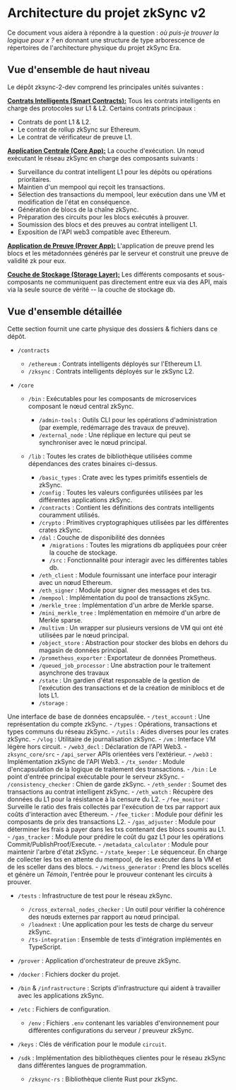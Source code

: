 # Architecture du projet zkSync v2

Ce document vous aidera à répondre à la question : _où puis-je trouver la logique pour x ?_ en donnant une structure de type arborescence de répertoires de l'architecture physique du projet zkSync Era.

## Vue d'ensemble de haut niveau

Le dépôt zksync-2-dev comprend les principales unités suivantes :

<ins>**Contrats Intelligents (Smart Contracts):**</ins> Tous les contrats intelligents en charge des protocoles sur L1 & L2. Certains contrats principaux :

- Contrats de pont L1 & L2.
- Le contrat de rollup zkSync sur Ethereum.
- Le contrat de vérificateur de preuve L1.

**<ins>Application Centrale (Core App):**</ins> La couche d'exécution. Un nœud exécutant le réseau zkSync en charge des composants suivants :

- Surveillance du contrat intelligent L1 pour les dépôts ou opérations prioritaires.
- Maintien d'un mempool qui reçoit les transactions.
- Sélection des transactions du mempool, leur exécution dans une VM et modification de l'état en conséquence.
- Génération de blocs de la chaîne zkSync.
- Préparation des circuits pour les blocs exécutés à prouver.
- Soumission des blocs et des preuves au contrat intelligent L1.
- Exposition de l'API web3 compatible avec Ethereum.

**<ins>Application de Preuve (Prover App):**</ins> L'application de preuve prend les blocs et les métadonnées générés par le serveur et construit une preuve de validité zk pour eux.

**<ins>Couche de Stockage (Storage Layer):**</ins> Les différents composants et sous-composants ne communiquent pas directement entre eux via
des API, mais via la seule source de vérité -- la couche de stockage db.

## Vue d'ensemble détaillée

Cette section fournit une carte physique des dossiers & fichiers dans ce dépôt.

- `/contracts`

  - `/ethereum` : Contrats intelligents déployés sur l'Ethereum L1.
  - `/zksync` : Contrats intelligents déployés sur le zkSync L2.

- `/core`

  - `/bin` : Exécutables pour les composants de microservices composant le nœud central zkSync.

    - `/admin-tools` : Outils CLI pour les opérations d'administration (par exemple, redémarrage des travaux de preuve).
    - `/external_node` : Une réplique en lecture qui peut se synchroniser avec le nœud principal.

  - `/lib` : Toutes les crates de bibliothèque utilisées comme dépendances des crates binaires ci-dessus.

    - `/basic_types` : Crate avec les types primitifs essentiels de zkSync.
    - `/config` : Toutes les valeurs configurées utilisées par les différentes applications zkSync.
    - `/contracts` : Contient les définitions des contrats intelligents couramment utilisés.
    - `/crypto` : Primitives cryptographiques utilisées par les différentes crates zkSync.
    - `/dal` : Couche de disponibilité des données
      - `/migrations` : Toutes les migrations db appliquées pour créer la couche de stockage.
      - `/src` : Fonctionnalité pour interagir avec les différentes tables db.
    - `/eth_client` : Module fournissant une interface pour interagir avec un nœud Ethereum.
    - `/eth_signer` : Module pour signer des messages et des txs.
    - `/mempool` : Implémentation du pool de transactions zkSync.
    - `/merkle_tree` : Implémentation d'un arbre de Merkle sparse.
    - `/mini_merkle_tree` : Implémentation en mémoire d'un arbre de Merkle sparse.
    - `/multivm` : Un wrapper sur plusieurs versions de VM qui ont été utilisées par le nœud principal.
    - `/object_store` : Abstraction pour stocker des blobs en dehors du magasin de données principal.
    - `/prometheus_exporter` : Exportateur de données Prometheus.
    - `/queued_job_processor` : Une abstraction pour le traitement asynchrone des travaux
    - `/state` : Un gardien d'état responsable de la gestion de l'exécution des transactions et de la création de miniblocs et de lots L1.
    - `/storage` :

 Une interface de base de données encapsulée.
    - `/test_account` : Une représentation du compte zkSync.
    - `/types` : Opérations, transactions et types communs du réseau zkSync.
    - `/utils` : Aides diverses pour les crates zkSync.
    - `/vlog` : Utilitaire de journalisation zkSync.
    - `/vm` : Interface VM légère hors circuit.
    - `/web3_decl` : Déclaration de l'API Web3.
    - `zksync_core/src`
      - `/api_server` APIs orientées vers l'extérieur.
        - `/web3` : Implémentation zkSync de l'API Web3.
        - `/tx_sender` : Module d'encapsulation de la logique de traitement des transactions.
      - `/bin` : Le point d'entrée principal exécutable pour le serveur zkSync.
      - `/consistency_checker` : Chien de garde zkSync.
      - `/eth_sender` : Soumet des transactions au contrat intelligent zkSync.
      - `/eth_watch` : Récupère des données du L1 pour la résistance à la censure du L2.
      - `/fee_monitor` : Surveille le ratio des frais collectés par l'exécution de txs par rapport aux coûts d'interaction avec Ethereum.
      - `/fee_ticker` : Module pour définir les composants de prix des transactions L2.
      - `/gas_adjuster` : Module pour déterminer les frais à payer dans les txs contenant des blocs soumis au L1.
      - `/gas_tracker` : Module pour prédire le coût du gaz L1 pour les opérations Commit/PublishProof/Execute.
      - `/metadata_calculator` : Module pour maintenir l'arbre d'état zkSync.
      - `/state_keeper` : Le séquenceur. En charge de collecter les txs en attente du mempool, de les exécuter dans la VM et de les sceller dans des blocs.
      - `/witness_generator` : Prend les blocs scellés et génère un _Témoin_, l'entrée pour le prouveur contenant les circuits à prouver.

  - `/tests` : Infrastructure de test pour le réseau zkSync.
    - `/cross_external_nodes_checker` : Un outil pour vérifier la cohérence des nœuds externes par rapport au nœud principal.
    - `/loadnext` : Une application pour les tests de charge du serveur zkSync.
    - `/ts-integration` : Ensemble de tests d'intégration implémentés en TypeScript.

- `/prover` : Application d'orchestrateur de preuve zkSync.

- `/docker` : Fichiers docker du projet.

- `/bin` & `/infrastructure` : Scripts d'infrastructure qui aident à travailler avec les applications zkSync.

- `/etc` : Fichiers de configuration.

  - `/env` : Fichiers `.env` contenant les variables d'environnement pour différentes configurations du serveur / preuveur zkSync.

- `/keys` : Clés de vérification pour le module `circuit`.

- `/sdk` : Implémentation des bibliothèques clientes pour le réseau zkSync dans différentes langues de programmation.
  - `/zksync-rs` : Bibliothèque cliente Rust pour zkSync.
